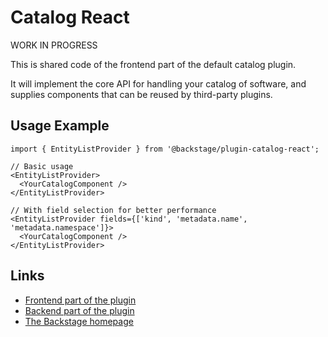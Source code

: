# Catalog React

WORK IN PROGRESS

This is shared code of the frontend part of the default catalog plugin.

It will implement the core API for handling your catalog of software, and
supplies components that can be reused by third-party plugins.

## Usage Example

```tsx
import { EntityListProvider } from '@backstage/plugin-catalog-react';

// Basic usage
<EntityListProvider>
  <YourCatalogComponent />
</EntityListProvider>

// With field selection for better performance
<EntityListProvider fields={['kind', 'metadata.name', 'metadata.namespace']}>
  <YourCatalogComponent />
</EntityListProvider>
```

## Links

- [Frontend part of the plugin](https://github.com/backstage/backstage/tree/master/plugins/catalog)
- [Backend part of the plugin](https://github.com/backstage/backstage/tree/master/plugins/catalog-backend)
- [The Backstage homepage](https://backstage.io)
